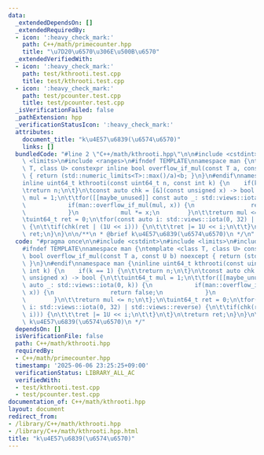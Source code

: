 ```yaml
---
data:
  _extendedDependsOn: []
  _extendedRequiredBy:
  - icon: ':heavy_check_mark:'
    path: C++/math/primecounter.hpp
    title: "\u7D20\u6570\u306E\u500B\u6570"
  _extendedVerifiedWith:
  - icon: ':heavy_check_mark:'
    path: test/kthrooti.test.cpp
    title: test/kthrooti.test.cpp
  - icon: ':heavy_check_mark:'
    path: test/pcounter.test.cpp
    title: test/pcounter.test.cpp
  _isVerificationFailed: false
  _pathExtension: hpp
  _verificationStatusIcon: ':heavy_check_mark:'
  attributes:
    document_title: "k\u4E57\u6839(\u6574\u6570)"
    links: []
  bundledCode: "#line 2 \"C++/math/kthrooti.hpp\"\n\n#include <cstdint>\n#include\
    \ <limits>\n#include <ranges>\n#ifndef TEMPLATE\nnamespace man {\ntemplate <class\
    \ T, class U> constexpr inline bool overflow_if_mul(const T a, const U b) noexcept\
    \ { return (std::numeric_limits<T>::max()/a)<b; }\n}\n#endif\nnamespace man {\n\
    inline uint64_t kthrooti(const uint64_t n, const int k) {\n    if(k == 1) {\n\t\
    \treturn n;\n\t}\n\tconst auto chk = [&](const unsigned x) -> bool {\n\t\tuint64_t\
    \ mul = 1;\n\t\tfor([[maybe_unused]] const auto _: std::views::iota(0, k)) {\n\
    \            if(man::overflow_if_mul(mul, x)) {\n                return false;\n\
    \            }\n            mul *= x;\n        }\n\t\treturn mul <= n;\n\t};\n\
    \tuint64_t ret = 0;\n\tfor(const auto i: std::views::iota(0, 32) | std::views::reverse)\
    \ {\n\t\tif(chk(ret | (1U << i))) {\n\t\t\tret |= 1U << i;\n\t\t}\n\t}\n\treturn\
    \ ret;\n}\n}\n\n/**\n * @brief k\u4E57\u6839(\u6574\u6570)\n */\n"
  code: "#pragma once\n\n#include <cstdint>\n#include <limits>\n#include <ranges>\n\
    #ifndef TEMPLATE\nnamespace man {\ntemplate <class T, class U> constexpr inline\
    \ bool overflow_if_mul(const T a, const U b) noexcept { return (std::numeric_limits<T>::max()/a)<b;\
    \ }\n}\n#endif\nnamespace man {\ninline uint64_t kthrooti(const uint64_t n, const\
    \ int k) {\n    if(k == 1) {\n\t\treturn n;\n\t}\n\tconst auto chk = [&](const\
    \ unsigned x) -> bool {\n\t\tuint64_t mul = 1;\n\t\tfor([[maybe_unused]] const\
    \ auto _: std::views::iota(0, k)) {\n            if(man::overflow_if_mul(mul,\
    \ x)) {\n                return false;\n            }\n            mul *= x;\n\
    \        }\n\t\treturn mul <= n;\n\t};\n\tuint64_t ret = 0;\n\tfor(const auto\
    \ i: std::views::iota(0, 32) | std::views::reverse) {\n\t\tif(chk(ret | (1U <<\
    \ i))) {\n\t\t\tret |= 1U << i;\n\t\t}\n\t}\n\treturn ret;\n}\n}\n\n/**\n * @brief\
    \ k\u4E57\u6839(\u6574\u6570)\n */"
  dependsOn: []
  isVerificationFile: false
  path: C++/math/kthrooti.hpp
  requiredBy:
  - C++/math/primecounter.hpp
  timestamp: '2025-06-06 23:25:25+09:00'
  verificationStatus: LIBRARY_ALL_AC
  verifiedWith:
  - test/kthrooti.test.cpp
  - test/pcounter.test.cpp
documentation_of: C++/math/kthrooti.hpp
layout: document
redirect_from:
- /library/C++/math/kthrooti.hpp
- /library/C++/math/kthrooti.hpp.html
title: "k\u4E57\u6839(\u6574\u6570)"
---
```


